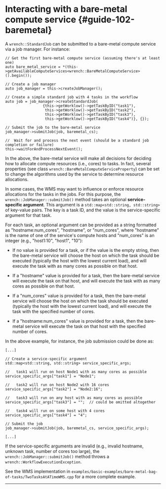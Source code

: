 Interacting with a bare-metal compute service  {#guide-102-baremetal}
=======

A `wrench::StandardJob` can be submitted to a bare-metal compute service
via a job manager. For instance:

~~~~~~~~~~~~~{.cpp}
// Get the first bare-metal compute service (assuming there's at least one)
auto bare_metal_service = *(this->getAvailableComputeServices<wrench::BareMetalComputeService>().begin());

// Create a job manager
auto job_manager = this->createJobManager();

// Create a simple standard job with 4 tasks in the workflow
auto job = job_manager->createStandardJob(
                 {this->getWorklow()->getTaskByID("task1"),
                  this->getWorklow()->getTaskByID("task2"),
                  this->getWorklow()->getTaskByID("task3"),
                  this->getWorklow()->getTaskByID("task4")}, {});

// Submit the job to the bare-metal service
job_manager->submitJob(job, baremetal_cs);

//  Wait for and process the next event (should be a standard job completion or failure)
this->waitForAndProcessNextEvent();
~~~~~~~~~~~~~

In the above, the bare-metal service will make all decisions for deciding
how to allocate compute resources (i.e., cores) to tasks. In fact, several
properties (see class `wrench::BareMetalComputeServiceProperty`) can be set
to change the algorithms used by the service to determine resource
allocations.

In some cases, the WMS may want to influence or enforce resource
allocations for the tasks in the jobs. For this purpose,  the
`wrench::JobManager::submitJob()` method takes an optional
**service-specific argument**. This  argument is a `std::map<std::string,
std::string>` of key-value pairs. The key is a task ID, and the value is
the service-specific argument for that task.

For each task, an optional argument can be provided as a string formatted
as "hostname:num_cores", "hostname", or "num_cores", where "hostname" is the name
of one of the service's compute hosts and "num_cores" is an integer (e.g., "host1:10",
"host1", "10"):

  - If no value is provided for a task, or if the value is the empty string, then the bare-metal
    service will choose the host on which the task should be executed (typically the host with
    the lowest current load), and will execute the task with as many cores as possible on that host. 
  
  - If a "hostname" value is provided for a task, then the bare-metal service will execute the
    task on that host, and will execute the task with as many cores as possible on that host.

  - If a "num_cores" value is provided for a task, then the bare-metal
    service will choose the host on which the task should be executed (typically the host with
    the lowest current load), and will execute the task with the specified number of cores. 

  - If a "hostname:num_cores" value is provided for a task, then the bare-metal service
   will execute the task on that host with the specified number of cores.


In the above  example, for instance, the job  submission could be done  as: 
~~~~~~~~~~~~~{.cpp}
[...]

// Create a service-specific argument
std::map<std::string, std::string> service_specific_args;

//   task1 will run on host Node1 with as many cores as possible
service_specific_args["task1"] = "Node1";

//   task2 will run on host Node2 with 16 cores
service_specific_args["task2"] = "Node2:16";

//   task3 will run on any host with as many cores as possible
service_specific_args["task3"] = "";  // could be omitted altogether

//   task4 will run on some host with 4 cores
service_specific_args["task4"] = "4";

// Submit the job
job_manager->submitJob(job, baremetal_cs, service_specific_args);

[...]
~~~~~~~~~~~~~

If the service-specific arguments are invalid (e.g., invalid hostname, unknown task, 
number of cores too large), the `wrench::JobManager::submitJob()` method 
throws a `wrench::WorkflowExecutionException`.

See the WMS implementation in `examples/basic-examples/bare-metal-bag-of-tasks/TwoTasksAtATimeWMS.cpp` for a more complete example.


---

